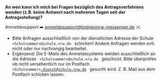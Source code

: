 **An wen kann ich mich bei Fragen bezüglich des Antragsverfahrens wenden (z.B. keine Antwort nach mehreren Tagen seit der Antragsstellung)?**


*Anmeldesupport* ➡️ anmeldesupport@logineonrw-messenger.de ✉️

* Bitte Anfragen ausschließlich von der dienstlichen Adresse der Schule <code> &lt;Schulnummer&gt;@schule.nrw.de </code> schicken! Andere Anfragen werden evtl. nicht oder nur nachrangig bearbeitet.
* Ergänzend: Die E-Mails des Anmeldesystems werden ausschließlich an die Adresse <code> &lt;Schulnummer&gt;@schule.nrw.de </code> geschickt. Bitte überprüfen ob nicht versehentlich nur im Postfach <code> &lt;Schulnummer&gt;.dienst@schule.nrw.de </code> gesucht wird. Z. B. Mail aus dem Postfach schicken lassen.